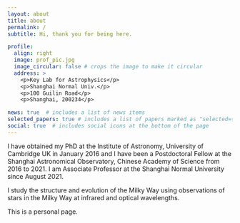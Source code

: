 ```yaml
---
layout: about
title: about
permalink: /
subtitle: Hi, thank you for being here.

profile:
  align: right
  image: prof_pic.jpg
  image_circular: false # crops the image to make it circular
  address: >
    <p>Key Lab for Astrophysics</p>
    <p>Shanghai Normal Univ.</p>
    <p>100 Guilin Road</p>
    <p>Shanghai, 200234</p>

news: true  # includes a list of news items
selected_papers: true # includes a list of papers marked as "selected={true}"
social: true  # includes social icons at the bottom of the page
---
```


I have obtained my PhD at the Institute of Astronomy, University of Cambridge UK in January 2016 and I have been a Postdoctoral Fellow at the Shanghai Astronomical Observatory, Chinese Academy of Science from 2016 to 2021. I am Associate Professor at the Shanghai Normal University since August 2021.

I study the structure and evolution of the Milky Way using observations of stars in the Milky Way at infrared and optical wavelengths.

This is a personal page.

<!-- I modify here! Hellloooo. Tell the world about yourself. Link to your favorite [subreddit](http://reddit.com). You can put a picture in, too. The code is already in, just name your picture `prof_pic.jpg` and put it in the `img/` folder. 

Put your address / P.O. box / other info right below your picture. You can also disable any these elements by editing `profile` property of the YAML header of your `_pages/about.md`. Edit `_bibliography/papers.bib` and Jekyll will render your [publications page](/al-folio/publications/) automatically.

Link to your social media connections, too. This theme is set up to use [Font Awesome icons](http://fortawesome.github.io/Font-Awesome/) and [Academicons](https://jpswalsh.github.io/academicons/), like the ones below. Add your Facebook, Twitter, LinkedIn, Google Scholar, or just disable all of them. -->
